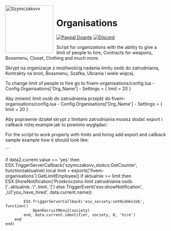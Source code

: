 <img width="150" height="150" align="left" style="float: left; margin: 0 10px 0 0;" alt="Szymczakovv" src="https://i.imgur.com/42AnCgD.jpg">  

# Organisations
[![Paypal Doante](https://img.shields.io/badge/paypal-donate-blue.svg)](https://www.paypal.me/oplatyprimerp)
[![Discord](https://discordapp.com/api/guilds/690686401469087756/embed.png)](https://discord.gg/wrSqK6k) <p></p>
<p></p>
Script for organizations with the ability to give a limit of people to hire, Contracts for weapons, Bossmenu, Closet, Clothing and much more.
<p></p>
Skrypt na organizacje z możliwością nadania limitu osób do zatrudniania, Kontrakty na broń, Bossmenu, Szafka, Ubrania i wiele więcej.
<p></p>
To change limit of people to hire go to fivem-organisations/config.lua - Config.Organisations['Org_Name'] - Settings = { limit = 20 }
<p></p>
Aby zmienić limit osób do zatrudnienia przejdź do fivem-organisations/config.lua - Config.Organisations['Org_Name'] - Settings = { limit = 20 }

<p> </p>
Aby poprawnie działał skrypt z limitami zatrudniania musisz dodać export i callback niżej example jak to powinno wyglądać:
<p></p>
For the script to work properly with limits and hiring add export and callback sample example how it should look like:
<p></p>
```


if data2.current.value == 'yes' then
	ESX.TriggerServerCallback('szymczakovv_stokcs:GetCounter', function(aktualnie)
		local limit = exports['fivem-organisations']:GetLimitEmployee()
		if aktualnie >= limit then
			ESX.ShowNotification('Przekroczono limit zatrudniania osób. ['..aktualnie..'/'..limit..']')
		else
			TriggerEvent('esx:showNotification', _U('you_have_hired', data.current.name))

			ESX.TriggerServerCallback('esx_society:setHiddenJob', function()
				OpenRecruitMenu2(society)
			end, data.current.identifier, society, 0, 'hire')
		end
	end)


```
